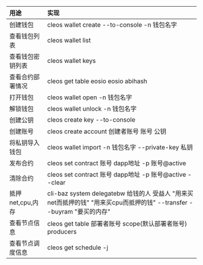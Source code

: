 |用途|实现|
|:--|:--|
|创建钱包|cleos wallet create --to-console -n 钱包名字|
|查看钱包列表|cleos wallet list|
|查看钱包密钥列表|cleos wallet keys|
|查看合约部署情况|cleos get table eosio eosio abihash|
|打开钱包|cleos wallet open -n 钱包名字|
|解锁钱包|cleos wallet unlock -n 钱包名字|
|创建公钥|cleos create key --to-console|
|创建账号|cleos create account 创建者账号 账号 公钥|
|将私钥导入钱包|cleos wallet import -n 钱包名字 --private-key 私钥|
|发布合约|cleos set contract 账号 dapp地址 -p 账号@active|
|清除合约|cleos set contract 账号 dapp地址 -p 账号@active --clear|
|抵押net,cpu,内存|cli-baz system delegatebw 给钱的人 受益人 "用来买net而抵押的钱" "用来买cpu而抵押的钱" --transfer --buyram "要买的内存"|
|查看节点信息|cleos get table 部署者账号 scope(默认部署者账号) producers|
|查看节点调度信息|cleos get schedule -j|

